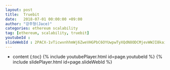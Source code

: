 ```yaml
---
layout: post
title:  Truebit
date:   2018-07-01 00:00:00 +09:00
author: "강주형(Jace)"
categories: ethereum scalability
tag: [ethereum, scalability, truebit]
youtubeId :
slideWebId : 2PACX-1vTicwvnhhmWj6ZweVHGPbC6OYUwpwTyXQdN8ODCMjevWWJI8kai3FvaNUzD_9SA0s6WAsQoHHFZTTkK
---
```

* content
{:toc}
{% include youtubePlayer.html id=page.youtubeId %}
{% include slidePlayer.html id=page.slideWebId %}
